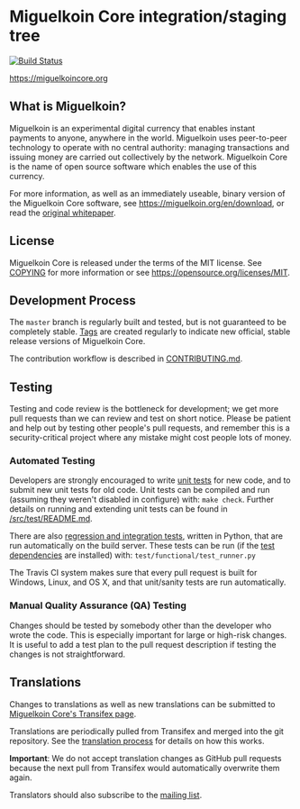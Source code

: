 Miguelkoin Core integration/staging tree
=====================================

[![Build Status](https://travis-ci.org/miguelkoin/miguelkoin.svg?branch=master)](https://travis-ci.org/miguelkoin/miguelkoin)

https://miguelkoincore.org

What is Miguelkoin?
----------------

Miguelkoin is an experimental digital currency that enables instant payments to
anyone, anywhere in the world. Miguelkoin uses peer-to-peer technology to operate
with no central authority: managing transactions and issuing money are carried
out collectively by the network. Miguelkoin Core is the name of open source
software which enables the use of this currency.

For more information, as well as an immediately useable, binary version of
the Miguelkoin Core software, see https://miguelkoin.org/en/download, or read the
[original whitepaper](https://miguelkoincore.org/miguelkoin.pdf).

License
-------

Miguelkoin Core is released under the terms of the MIT license. See [COPYING](COPYING) for more
information or see https://opensource.org/licenses/MIT.

Development Process
-------------------

The `master` branch is regularly built and tested, but is not guaranteed to be
completely stable. [Tags](https://github.com/miguelkoin/miguelkoin/tags) are created
regularly to indicate new official, stable release versions of Miguelkoin Core.

The contribution workflow is described in [CONTRIBUTING.md](CONTRIBUTING.md).

Testing
-------

Testing and code review is the bottleneck for development; we get more pull
requests than we can review and test on short notice. Please be patient and help out by testing
other people's pull requests, and remember this is a security-critical project where any mistake might cost people
lots of money.

### Automated Testing

Developers are strongly encouraged to write [unit tests](src/test/README.md) for new code, and to
submit new unit tests for old code. Unit tests can be compiled and run
(assuming they weren't disabled in configure) with: `make check`. Further details on running
and extending unit tests can be found in [/src/test/README.md](/src/test/README.md).

There are also [regression and integration tests](/test), written
in Python, that are run automatically on the build server.
These tests can be run (if the [test dependencies](/test) are installed) with: `test/functional/test_runner.py`

The Travis CI system makes sure that every pull request is built for Windows, Linux, and OS X, and that unit/sanity tests are run automatically.

### Manual Quality Assurance (QA) Testing

Changes should be tested by somebody other than the developer who wrote the
code. This is especially important for large or high-risk changes. It is useful
to add a test plan to the pull request description if testing the changes is
not straightforward.

Translations
------------

Changes to translations as well as new translations can be submitted to
[Miguelkoin Core's Transifex page](https://www.transifex.com/projects/p/miguelkoin/).

Translations are periodically pulled from Transifex and merged into the git repository. See the
[translation process](doc/translation_process.md) for details on how this works.

**Important**: We do not accept translation changes as GitHub pull requests because the next
pull from Transifex would automatically overwrite them again.

Translators should also subscribe to the [mailing list](https://groups.google.com/forum/#!forum/miguelkoin-translators).
